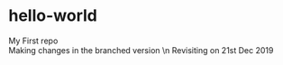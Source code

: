 # hello-world
My First repo <BR>
Making changes in the branched version \n
Revisiting on 21st Dec 2019
